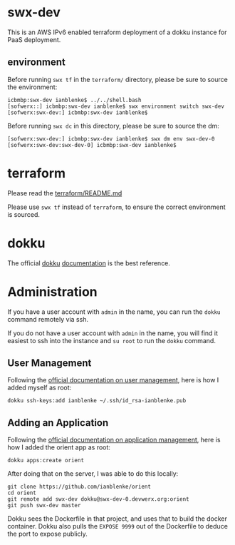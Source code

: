 # swx-dev

This is an AWS IPv6 enabled terraform deployment of a dokku instance for PaaS deployment.

## environment

Before running `swx tf` in the `terraform/` directory, please be sure to source the environment:

    icbmbp:swx-dev ianblenke$ ../../shell.bash
    [sofwerx::] icbmbp:swx-dev ianblenke$ swx environment switch swx-dev
    [sofwerx:swx-dev:] icbmbp:swx-dev ianblenke$

Before running `swx dc` in this directory, please be sure to source the dm:

    [sofwerx:swx-dev:] icbmbp:swx-dev ianblenke$ swx dm env swx-dev-0
    [sofwerx:swx-dev:swx-dev-0] icbmbp:swx-dev ianblenke$

# terraform

Please read the [terraform/README.md](terraform/README.md)

Please use `swx tf` instead of `terraform`, to ensure the correct environment is sourced.

# dokku

The official [dokku](https://github.com/dokku/dokku) [documentation](http://dokku.viewdocs.io/dokku/deployment/application-deployment/) is the best reference.

# Administration

If you have a user account with `admin` in the name, you can run the `dokku` command remotely via ssh.

If you do not have a user account with `admin` in the name, you will find it easiest to ssh into the instance and `su root` to run the `dokku` command.

## User Management

Following the [official documentation on user management](https://github.com/dokku/dokku/blob/master/docs/deployment/user-management.md), here is how I added myself as root:

    dokku ssh-keys:add ianblenke ~/.ssh/id_rsa-ianblenke.pub

## Adding an Application

Following the [official documentation on application management](https://github.com/dokku/dokku/blob/master/docs/deployment/application-management.md), here is how I added the orient app as root:

    dokku apps:create orient

After doing that on the server, I was able to do this locally:

    git clone https://github.com/ianblenke/orient
    cd orient
    git remote add swx-dev dokku@swx-dev-0.devwerx.org:orient
    git push swx-dev master

Dokku sees the Dockerfile in that project, and uses that to build the docker container.
Dokku also pulls the `EXPOSE 9999` out of the Dockerfile to deduce the port to expose publicly.
